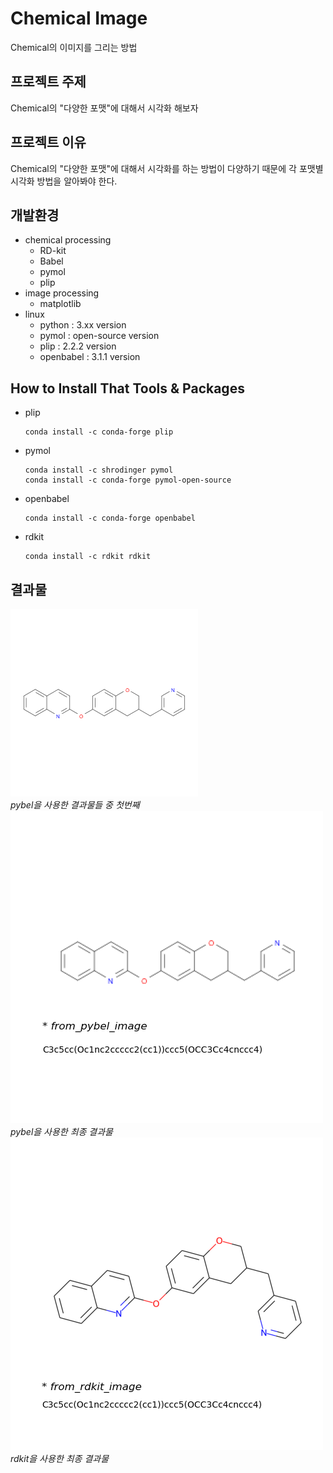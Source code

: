 # Chemical Image
Chemical의 이미지를 그리는 방법

## 프로젝트 주제
Chemical의 "다양한 포맷"에 대해서 시각화 해보자

## 프로젝트 이유
Chemical의 "다양한 포맷"에 대해서 시각화를 하는 방법이 다양하기 때문에 각 포맷별 시각화 방법을 알아봐야 한다.

## 개발환경
* chemical processing
    * RD-kit
    * Babel
    * pymol
    * plip
* image processing    
    * matplotlib
* linux
    * python : 3.xx version
    * pymol : open-source version
    * plip : 2.2.2 version
    * openbabel : 3.1.1 version
    
## How to Install That Tools & Packages
* plip
  
  ```linux
  conda install -c conda-forge plip
  ```
* pymol
    ```linux
  conda install -c shrodinger pymol
  conda install -c conda-forge pymol-open-source
    ```
* openbabel
    ```linux
  conda install -c conda-forge openbabel
  ```
 * rdkit
   ```linux
   conda install -c rdkit rdkit
   ```

## 결과물
![](./bins/images/from_pybel_image.raw.png)   
*pybel을 사용한 결과물들 중 첫번째*   
![](./bins/images/from_pybel_image.png)   
*pybel을 사용한 최종 결과물*   
![](./bins/images/from_rdkit_image.png)   
*rdkit을 사용한 최종 결과물*
